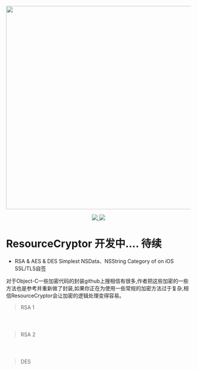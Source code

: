 
<p align="center">
<img src="https://github.com/JadenTeng/ResourceCryptor/blob/master/banner.jpg" width="555"/>
</p>

<p align="center">
<a href="https://github.com/JadenTeng/ResourceCryptor">
<img src="https://travis-ci.com/JadenTeng/ResourceCryptor.svg?branch=master">
</a>
   <a href="https://github.com/JadenTeng/ResourceCryptor">
<img src="https://codecov.io/gh/JadenTeng/ResourceCryptor/branch/master/graph/badge.svg">
</a>

</P>



# ResourceCryptor 开发中.... 待续

* RSA & AES & DES  Simplest NSData、NSString Category of  on iOS  SSL/TLS自签

对于Object-C一些加密代码的封装github上搜相信有很多,作者把这些加密的一些方法也是参考并重新做了封装,如果你正在为使用一些常规的加密方法过于复杂,相信ResourceCryptor会让加密的逻辑处理变得容易。


> RSA  1
```objective-c

   

```

> RSA 2

```objective-c

     

```

> DES

```objective-c
     
    
```
